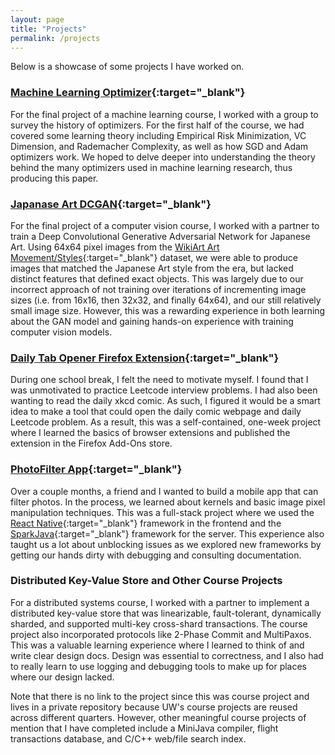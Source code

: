 ```yaml
---
layout: page
title: "Projects"
permalink: /projects
---
```


Below is a showcase of some projects I have worked on.

### [Machine Learning Optimizer](/assets/optimizers.pdf){:target="_blank"}

For the final project of a machine learning course, I worked with a group to survey the history of optimizers. For the first half of the course, we had covered some learning theory including Empirical Risk Minimization, VC Dimension, and Rademacher Complexity, as well as how SGD and Adam optimizers work. We hoped to delve deeper into understanding the theory behind the many optimizers used in machine learning research, thus producing this paper.

### [Japanase Art DCGAN](https://edward-qin.github.io/Japanese-Art-DCGAN/){:target="_blank"}

For the final project of a computer vision course, I worked with a partner to train a Deep Convolutional Generative Adversarial Network for Japanese Art. Using 64x64 pixel images from the [WikiArt Art Movement/Styles](https://www.kaggle.com/datasets/sivarazadi/wikiart-art-movementsstyles){:target="_blank"} dataset, we were able to produce images that matched the Japanese Art style from the era, but lacked distinct features that defined exact objects. This was largely due to our incorrect approach of not training over iterations of incrementing image sizes (i.e. from 16x16, then 32x32, and finally 64x64), and our still relatively small image size. However, this was a rewarding experience in both learning about the GAN model and gaining hands-on experience with training computer vision models.

### [Daily Tab Opener Firefox Extension](https://addons.mozilla.org/en-US/firefox/addon/daily-url-opener/){:target="_blank"}

During one school break, I felt the need to motivate myself. I found that I was unmotivated to practice Leetcode interview problems. I had also been wanting to read the daily xkcd comic. As such, I figured it would be a smart idea to make a tool that could open the daily comic webpage and daily Leetcode problem. As a result, this was a self-contained, one-week project where I learned the basics of browser extensions and published the extension in the Firefox Add-Ons store.

### [PhotoFilter App](https://github.com/edward-qin/PhotoFilter){:target="_blank"}

Over a couple months, a friend and I wanted to build a mobile app that can filter photos. In the process, we learned about kernels and basic image pixel manipulation techniques. This was a full-stack project where we used the [React Native](https://reactnative.dev/){:target="_blank"} framework in the frontend and the [SparkJava](https://sparkjava.com/){:target="_blank"} framework for the server. This experience also taught us a lot about unblocking issues as we explored new frameworks by getting our hands dirty with debugging and consulting documentation.

### Distributed Key-Value Store and Other Course Projects

For a distributed systems course, I worked with a partner to implement a distributed key-value store that was linearizable, fault-tolerant, dynamically sharded, and supported multi-key cross-shard transactions. The course project also incorporated protocols like 2-Phase Commit and MultiPaxos. This was a valuable learning experience where I learned to think of and write clear design docs. Design was essential to correctness, and I also had to really learn to use logging and debugging tools to make up for places where our design lacked.

Note that there is no link to the project since this was course project and lives in a private repository because UW's course projects are reused across different quarters. However, other meaningful course projects of mention that I have completed include a MiniJava compiler, flight transactions database, and C/C++ web/file search index.
